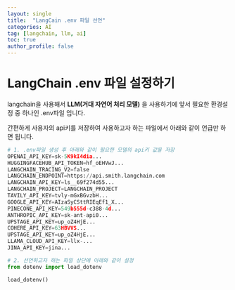 ```yaml
---
layout: single
title:  "LangCain .env 파일 선언"
categories: AI
tag: [langchain, llm, ai]
toc: true
author_profile: false
---
```


<head>
  <style>
    table.dataframe {
      white-space: normal;
      width: 100%;
      height: 240px;
      display: block;
      overflow: auto;
      font-family: Arial, sans-serif;
      font-size: 0.9rem;
      line-height: 20px;
      text-align: center;
      border: 0px !important;
    }

    table.dataframe th {
      text-align: center;
      font-weight: bold;
      padding: 8px;
    }

    table.dataframe td {
      text-align: center;
      padding: 8px;
    }

    table.dataframe tr:hover {
      background: #b8d1f3; 
    }

    .output_prompt {
      overflow: auto;
      font-size: 0.9rem;
      line-height: 1.45;
      border-radius: 0.3rem;
      -webkit-overflow-scrolling: touch;
      padding: 0.8rem;
      margin-top: 0;
      margin-bottom: 15px;
      font: 1rem Consolas, "Liberation Mono", Menlo, Courier, monospace;
      color: $code-text-color;
      border: solid 1px $border-color;
      border-radius: 0.3rem;
      word-break: normal;
      white-space: pre;
    }

  .dataframe tbody tr th:only-of-type {
      vertical-align: middle;
  }

  .dataframe tbody tr th {
      vertical-align: top;
  }

  .dataframe thead th {
      text-align: center !important;
      padding: 8px;
  }

  .page__content p {
      margin: 0 0 0px !important;
  }

  .page__content p > strong {
    font-size: 0.8rem !important;
  }

  </style>
</head>


# LangChain .env 파일 설정하기



langchain을 사용해서 **LLM(거대 자연어 처리 모델)** 을 사용하기에 앞서 필요한 환경설정 중 하나인 .env파일 입니다.<br/>



간편하게 사용자의 api키를 저장하여 사용하고자 하는 파일에서 아래와 같이 언급만 하면 됩니다.<br/>



```python
# 1. .env파일 생성 후 아래와 같이 필요한 모델의 api키 값을 저장
OPENAI_API_KEY=sk-5K9kI4dia...
HUGGINGFACEHUB_API_TOKEN=hf_oEHVwJ...
LANGCHAIN_TRACING_V2=false
LANGCHAIN_ENDPOINT=https://api.smith.langchain.com
LANGCHAIN_API_KEY=ls__69f274d55...
LANGCHAIN_PROJECT=LANGCHAIN_PROJECT
TAVILY_API_KEY=tvly-mGxBGvzbH...
GOOGLE_API_KEY=AIzaSyCSttRIEqEf1_X...
PINECONE_API_KEY=549b555d-c388-4d...
ANTHROPIC_API_KEY=sk-ant-api0...
UPSTAGE_API_KEY=up_oZ4HjE...
COHERE_API_KEY=63HBVVS...
UPSTAGE_API_KEY=up_oZ4HjE...
LLAMA_CLOUD_API_KEY=llx-...
JINA_API_KEY=jina...
```


```python
# 2. 선언하고자 하는 파일 상단에 아래와 같이 설정
from dotenv import load_dotenv

load_dotenv()
```
